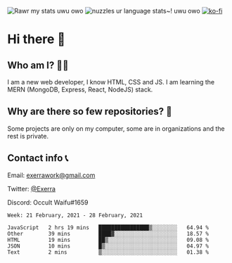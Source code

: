 ![Rawr my stats uwu owo](https://github-readme-stats.vercel.app/api?username=Exerra&show_icons=true&theme=buefy)
![nuzzles ur language stats~! uwu owo](https://github-readme-stats.vercel.app/api/top-langs/?username=Exerra&layout=compact)
[![ko-fi](https://www.ko-fi.com/img/githubbutton_sm.svg)](https://ko-fi.com/X8X130H96)
# Hi there 👋
## Who am I? 🙋‍♀️
I am a new web developer, I know HTML, CSS and JS. I am learning the MERN (MongoDB, Express, React, NodeJS) stack.
## Why are there so few repositories? 🤔
Some projects are only on my computer, some are in organizations and the rest is private.
## Contact info 📞
Email: [exerrawork@gmail.com](mailto:exerrawork@gmail.com)

Twitter: [@Exerra](https://twitter.com/exerra)

Discord: Occult Waifu#1659

<!--START_SECTION:waka-->
```text
Week: 21 February, 2021 - 28 February, 2021

JavaScript   2 hrs 19 mins   ████████████████▒░░░░░░░░   64.94 % 
Other        39 mins         ████▓░░░░░░░░░░░░░░░░░░░░   18.57 % 
HTML         19 mins         ██▒░░░░░░░░░░░░░░░░░░░░░░   09.08 % 
JSON         10 mins         █▒░░░░░░░░░░░░░░░░░░░░░░░   04.97 % 
Text         2 mins          ▒░░░░░░░░░░░░░░░░░░░░░░░░   01.38 % 
```
<!--END_SECTION:waka-->

